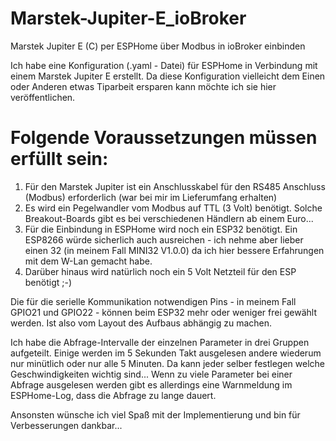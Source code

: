 # Marstek-Jupiter-E_ioBroker
Marstek Jupiter E (C) per ESPHome über Modbus in ioBroker einbinden


Ich habe eine Konfiguration (.yaml - Datei) für ESPHome in Verbindung mit einem Marstek Jupiter E erstellt.
Da diese Konfiguration vielleicht dem Einen oder Anderen etwas Tiparbeit ersparen kann möchte ich sie hier veröffentlichen.


# Folgende Voraussetzungen müssen erfüllt sein:

1. Für den Marstek Jupiter ist ein Anschlusskabel für den RS485 Anschluss (Modbus) erforderlich (war bei mir im Lieferumfang erhalten)
2. Es wird ein Pegelwandler vom Modbus auf TTL (3 Volt) benötigt. Solche Breakout-Boards gibt es bei verschiedenen Händlern ab einem Euro...
3. Für die Einbindung in ESPHome wird noch ein ESP32 benötigt. Ein ESP8266 würde sicherlich auch ausreichen - ich nehme aber lieber einen 32 (in meinem Fall MINI32 V1.0.0) da ich hier bessere Erfahrungen mit dem W-Lan gemacht habe.
4. Darüber hinaus wird natürlich noch ein 5 Volt Netzteil für den ESP benötigt ;-)

Die für die serielle Kommunikation notwendigen Pins - in meinem Fall GPIO21 und GPIO22 - können beim ESP32 mehr oder weniger frei gewählt werden. Ist also vom Layout des Aufbaus abhängig zu machen.

Ich habe die Abfrage-Intervalle der einzelnen Parameter in drei Gruppen aufgeteilt. Einige werden im 5 Sekunden Takt ausgelesen andere wiederum nur minütlich oder nur alle 5 Minuten. Da kann jeder selber festlegen welche Geschwindigkeiten wichtig sind... Wenn zu viele Parameter bei einer Abfrage ausgelesen werden gibt es allerdings eine Warnmeldung im ESPHome-Log, dass die Abfrage zu lange dauert.

Ansonsten wünsche ich viel Spaß mit der Implementierung und bin für Verbesserungen dankbar...
